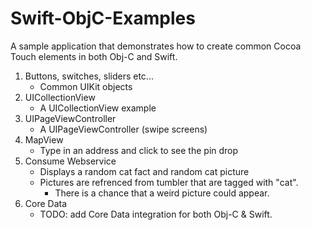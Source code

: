 Swift-ObjC-Examples
===================

A sample application that demonstrates how to create common Cocoa Touch elements in both Obj-C and Swift.

1. Buttons, switches, sliders etc...
    - Common UIKit objects
2. UICollectionView
    - A UICollectionView example
3. UIPageViewController
    - A UIPageViewController (swipe screens)
4. MapView
    - Type in an address and click to see the pin drop
5. Consume Webservice
    - Displays a random cat fact and random cat picture
    - Pictures are refrenced from tumbler that are tagged with "cat". 
        - There is a chance that a weird picture could appear.
6. Core Data
    - TODO: add Core Data integration for both Obj-C & Swift.
